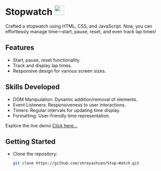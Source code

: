 # Stopwatch <img height="30px" weight="30px" src="https://cdn.iconscout.com/icon/premium/png-256-thumb/stopwatch-3701359-3089846.png?f=webp" />

Crafted a stopwatch using HTML, CSS, and JavaScript. Now, you can effortlessly manage time—start, pause, reset, and even track lap times!

## Features

- Start, pause, reset functionality.
- Track and display lap times.
- Responsive design for various screen sizes.

## Skills Developed

- DOM Manipulation: Dynamic addition/removal of elements.
- Event Listeners: Responsiveness to user interactions.
- Timers: Regular intervals for updating time display.
- Formatting: User-friendly time representation.

Explore the live demo [Click here...](https://github.com/shreyashsan/Stop-Watch.git)

## Getting Started

- Clone the repository:

   ```bash
   git clone https://github.com/shreyashsan/Stop-Watch.git

